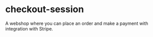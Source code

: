 # checkout-session
A webshop where you can place an order and make a payment with integration with Stripe.
